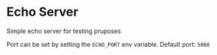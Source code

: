 # Echo Server

Simple echo server for testing pruposes

Port can be set by setting the `ECHO_PORT` env variable. Default port: `5000`
